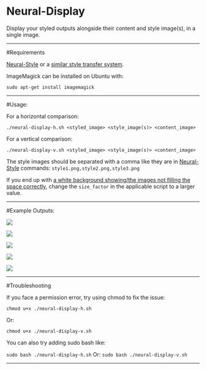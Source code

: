 # Neural-Display
Display your styled outputs alongside their content and style image(s), in a single image.

---

#Requirements

[Neural-Style](https://github.com/jcjohnson/neural-style) or a [similar style transfer system](https://github.com/jcjohnson/neural-style/wiki/Similar-to-Neural-Style).

ImageMagick can be installed on Ubuntu with:

`sudo apt-get install imagemagick`

---

#Usage: 

For a horizontal comparison:

`./neural-display-h.sh <styled_image> <style_image(s)> <content_image>`

For a vertical comparison:

`./neural-display-v.sh <styled_image> <style_image(s)> <content_image>`

The style images should be separated with a comma like they are in [Neural-Style](https://github.com/jcjohnson/neural-style) commands:
`style1.png,style2.png,style3.png`

If you end up with [a white background showing/the images not filling the space correctly](https://i.imgur.com/nmbJ9nZ.jpg), change the `size_factor` in the applicable script to a larger value.

---

#Example Outputs:

![](https://i.imgur.com/FAAxmpS.jpg)

![](https://i.imgur.com/GAmJUpH.jpg)

![](https://i.imgur.com/zQNKB9E.jpg)

![](https://i.imgur.com/mLSixxs.jpg)

![](https://i.imgur.com/yBxYqMv.jpg)

---

#Troubleshooting

If you face a permission error, try using chmod to fix the issue: 

`chmod u+x ./neural-display-h.sh`

Or:

`chmod u+x ./neural-display-v.sh`

You can also try adding sudo bash like: 

`sudo bash ./neural-display-h.sh`
Or:
`sudo bash ./neural-display-v.sh`

--- 
